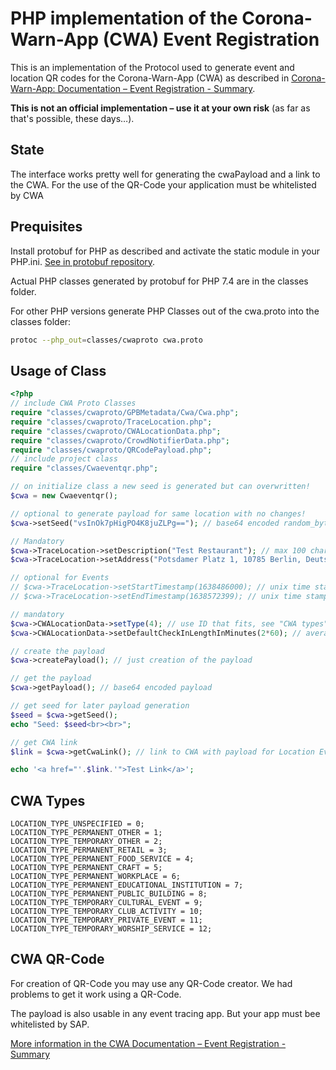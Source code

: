 PHP implementation of the Corona-Warn-App (CWA) Event Registration
===================================================================
This is an implementation of the Protocol used to generate event and location QR codes for the Corona-Warn-App (CWA) as described in [
Corona-Warn-App: Documentation – Event Registration - Summary](https://github.com/corona-warn-app/cwa-documentation/blob/master/event_registration.md).

**This is not an official implementation – use it at your own risk** (as far as that's possible, these days…).

State
-----
The interface works pretty well for generating the cwaPayload and a link to the CWA. For the use of the QR-Code your application must be whitelisted by CWA

Prequisites
-----------
Install protobuf for PHP as described and activate the static module in your PHP.ini.
[See in protobuf repository](https://github.com/protocolbuffers/protobuf/tree/master/php).

Actual PHP classes generated by protobuf for PHP 7.4 are in the classes folder.

For other PHP versions generate PHP Classes out of the cwa.proto into the classes folder:

```sh
protoc --php_out=classes/cwaproto cwa.proto
```

Usage of Class
--------------
```php
<?php
// include CWA Proto Classes
require "classes/cwaproto/GPBMetadata/Cwa/Cwa.php";
require "classes/cwaproto/TraceLocation.php";
require "classes/cwaproto/CWALocationData.php";
require "classes/cwaproto/CrowdNotifierData.php";
require "classes/cwaproto/QRCodePayload.php";
// include project class
require "classes/Cwaeventqr.php";

// on initialize class a new seed is generated but can overwritten!
$cwa = new Cwaeventqr();

// optional to generate payload for same location with no changes!
$cwa->setSeed("vsInOk7pHigPO4K8juZLPg=="); // base64 encoded random_bytes(16) output

// Mandatory
$cwa->TraceLocation->setDescription("Test Restaurant"); // max 100 characters
$cwa->TraceLocation->setAddress("Potsdamer Platz 1, 10785 Berlin, Deutschland"); // max 100 characters

// optional for Events
// $cwa->TraceLocation->setStartTimestamp(1638486000); // unix time stamp
// $cwa->TraceLocation->setEndTimestamp(1638572399); // unix time stamp

// mandatory
$cwa->CWALocationData->setType(4); // use ID that fits, see "CWA types" list below
$cwa->CWALocationData->setDefaultCheckInLengthInMinutes(2*60); // average checkin length in minutes

// create the payload
$cwa->createPayload(); // just creation of the payload

// get the payload
$cwa->getPayload(); // base64 encoded payload

// get seed for later payload generation
$seed = $cwa->getSeed();
echo "Seed: $seed<br><br>";

// get CWA link
$link = $cwa->getCwaLink(); // link to CWA with payload for Location Event

echo '<a href="'.$link.'">Test Link</a>';

```

CWA Types
-------------------
```
LOCATION_TYPE_UNSPECIFIED = 0;
LOCATION_TYPE_PERMANENT_OTHER = 1;
LOCATION_TYPE_TEMPORARY_OTHER = 2;
LOCATION_TYPE_PERMANENT_RETAIL = 3;
LOCATION_TYPE_PERMANENT_FOOD_SERVICE = 4;
LOCATION_TYPE_PERMANENT_CRAFT = 5;
LOCATION_TYPE_PERMANENT_WORKPLACE = 6;
LOCATION_TYPE_PERMANENT_EDUCATIONAL_INSTITUTION = 7;
LOCATION_TYPE_PERMANENT_PUBLIC_BUILDING = 8;
LOCATION_TYPE_TEMPORARY_CULTURAL_EVENT = 9;
LOCATION_TYPE_TEMPORARY_CLUB_ACTIVITY = 10;
LOCATION_TYPE_TEMPORARY_PRIVATE_EVENT = 11;
LOCATION_TYPE_TEMPORARY_WORSHIP_SERVICE = 12;
```
CWA QR-Code  
-------------------
For creation of QR-Code you may use any QR-Code creator.
We had problems to get it work using a QR-Code.

The payload is also usable in any event tracing app. But your app must bee whitelisted by SAP.

[More information in the CWA Documentation – Event Registration - Summary](https://github.com/corona-warn-app/cwa-documentation/blob/master/event_registration.md)
